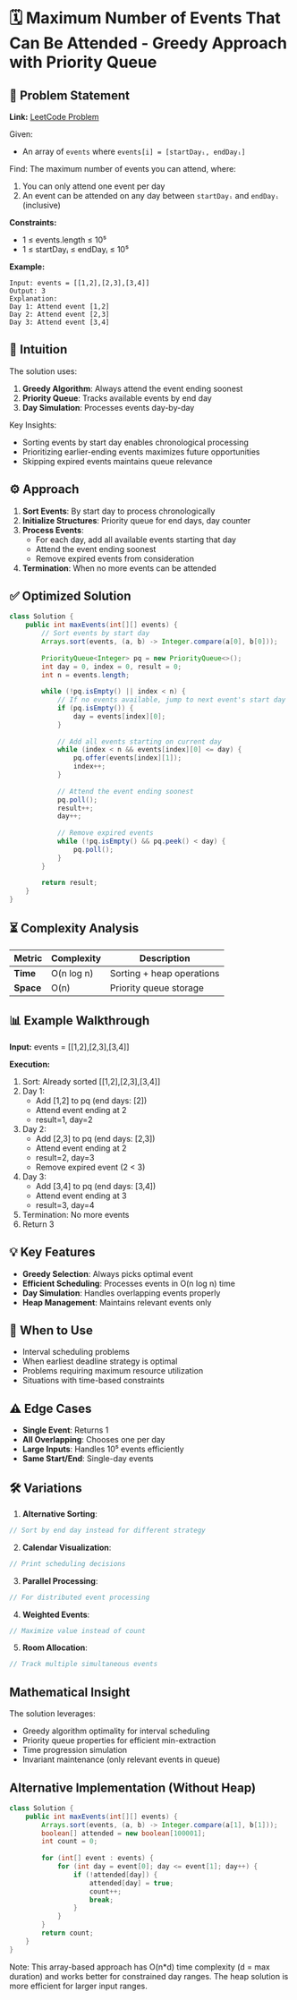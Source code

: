 # 🗓️ Maximum Number of Events That Can Be Attended - Greedy Approach with Priority Queue

## 📜 Problem Statement
**Link:** [LeetCode Problem](https://leetcode.com/problems/maximum-number-of-events-that-can-be-attended/description/?envType=daily-question&envId=2025-07-07)

Given:
- An array of `events` where `events[i] = [startDayᵢ, endDayᵢ]`

Find:
The maximum number of events you can attend, where:
1. You can only attend one event per day
2. An event can be attended on any day between `startDayᵢ` and `endDayᵢ` (inclusive)

**Constraints:**
- 1 ≤ events.length ≤ 10⁵
- 1 ≤ startDayᵢ ≤ endDayᵢ ≤ 10⁵

**Example:**
```text
Input: events = [[1,2],[2,3],[3,4]]
Output: 3
Explanation:
Day 1: Attend event [1,2]
Day 2: Attend event [2,3]
Day 3: Attend event [3,4]
```

## 🧠 Intuition
The solution uses:
1. **Greedy Algorithm**: Always attend the event ending soonest
2. **Priority Queue**: Tracks available events by end day
3. **Day Simulation**: Processes events day-by-day

Key Insights:
- Sorting events by start day enables chronological processing
- Prioritizing earlier-ending events maximizes future opportunities
- Skipping expired events maintains queue relevance

## ⚙️ Approach
1. **Sort Events**: By start day to process chronologically
2. **Initialize Structures**: Priority queue for end days, day counter
3. **Process Events**:
   - For each day, add all available events starting that day
   - Attend the event ending soonest
   - Remove expired events from consideration
4. **Termination**: When no more events can be attended

## ✅ Optimized Solution
```java
class Solution {
    public int maxEvents(int[][] events) {
        // Sort events by start day
        Arrays.sort(events, (a, b) -> Integer.compare(a[0], b[0]));
        
        PriorityQueue<Integer> pq = new PriorityQueue<>();
        int day = 0, index = 0, result = 0;
        int n = events.length;
        
        while (!pq.isEmpty() || index < n) {
            // If no events available, jump to next event's start day
            if (pq.isEmpty()) {
                day = events[index][0];
            }
            
            // Add all events starting on current day
            while (index < n && events[index][0] <= day) {
                pq.offer(events[index][1]);
                index++;
            }
            
            // Attend the event ending soonest
            pq.poll();
            result++;
            day++;
            
            // Remove expired events
            while (!pq.isEmpty() && pq.peek() < day) {
                pq.poll();
            }
        }
        
        return result;
    }
}
```

## ⏳ Complexity Analysis
| Metric          | Complexity | Description |
|-----------------|------------|-------------|
| **Time**        | O(n log n) | Sorting + heap operations |
| **Space**       | O(n)       | Priority queue storage |

## 📊 Example Walkthrough
**Input:** events = [[1,2],[2,3],[3,4]]

**Execution:**
1. Sort: Already sorted [[1,2],[2,3],[3,4]]
2. Day 1:
   - Add [1,2] to pq (end days: [2])
   - Attend event ending at 2
   - result=1, day=2
3. Day 2:
   - Add [2,3] to pq (end days: [2,3])
   - Attend event ending at 2
   - result=2, day=3
   - Remove expired event (2 < 3)
4. Day 3:
   - Add [3,4] to pq (end days: [3,4])
   - Attend event ending at 3
   - result=3, day=4
5. Termination: No more events
6. Return 3

## 💡 Key Features
- **Greedy Selection**: Always picks optimal event
- **Efficient Scheduling**: Processes events in O(n log n) time
- **Day Simulation**: Handles overlapping events properly
- **Heap Management**: Maintains relevant events only

## 🚀 When to Use
- Interval scheduling problems
- When earliest deadline strategy is optimal
- Problems requiring maximum resource utilization
- Situations with time-based constraints

## ⚠️ Edge Cases
- **Single Event**: Returns 1
- **All Overlapping**: Chooses one per day
- **Large Inputs**: Handles 10⁵ events efficiently
- **Same Start/End**: Single-day events

## 🛠 Variations
1. **Alternative Sorting**:
```java
// Sort by end day instead for different strategy
```

2. **Calendar Visualization**:
```java
// Print scheduling decisions
```

3. **Parallel Processing**:
```java
// For distributed event processing
```

4. **Weighted Events**:
```java
// Maximize value instead of count
```

5. **Room Allocation**:
```java
// Track multiple simultaneous events
```

## Mathematical Insight
The solution leverages:
- Greedy algorithm optimality for interval scheduling
- Priority queue properties for efficient min-extraction
- Time progression simulation
- Invariant maintenance (only relevant events in queue)

## Alternative Implementation (Without Heap)
```java
class Solution {
    public int maxEvents(int[][] events) {
        Arrays.sort(events, (a, b) -> Integer.compare(a[1], b[1]));
        boolean[] attended = new boolean[100001];
        int count = 0;
        
        for (int[] event : events) {
            for (int day = event[0]; day <= event[1]; day++) {
                if (!attended[day]) {
                    attended[day] = true;
                    count++;
                    break;
                }
            }
        }
        return count;
    }
}
```
Note: This array-based approach has O(n*d) time complexity (d = max duration) and works better for constrained day ranges. The heap solution is more efficient for larger input ranges.